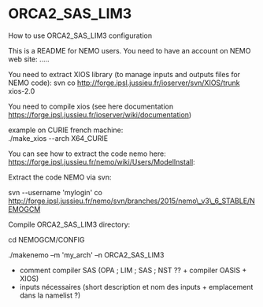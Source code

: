 # ORCA2_SAS_LIM3
How to use ORCA2_SAS_LIM3 configuration

This is a README for NEMO users. You need to have an account on NEMO web site: .....


You need to extract XIOS library (to manage inputs and outputs files for NEMO code):
svn co ​http://forge.ipsl.jussieu.fr/ioserver/svn/XIOS/trunk xios-2.0

You need to compile xios (see here documentation https://forge.ipsl.jussieu.fr/ioserver/wiki/documentation)

example on CURIE french machine:   
./make_xios --arch X64\_CURIE

You can see how to extract the code nemo here: 
https://forge.ipsl.jussieu.fr/nemo/wiki/Users/ModelInstall: 

Extract the code NEMO via svn:

svn --username 'mylogin' co http://forge.ipsl.jussieu.fr/nemo/svn/branches/2015/nemo\_v3\_6_STABLE/NEMOGCM

Compile ORCA2\_SAS\_LIM3 directory:

cd NEMOGCM/CONFIG

./makenemo –m 'my_arch' –n ORCA2\_SAS\_LIM3 

- comment compiler SAS (OPA ; LIM ; SAS ; NST ?? + compiler OASIS + XIOS)
- inputs nécessaires (short description et nom des inputs + emplacement dans la namelist ?)

